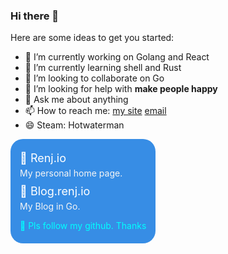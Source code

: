 ### Hi there 👋

<!--
**Landers1037/landers1037** is a ✨ _special_ ✨ repository because its `README.md` (this file) appears on your GitHub profile.

Here are some ideas to get you started:

- 🔭 I’m currently working on ...
- 🌱 I’m currently learning ...
- 👯 I’m looking to collaborate on ...
- 🤔 I’m looking for help with ...
- 💬 Ask me about ...
- 📫 How to reach me: ...
- 😄 Pronouns: ...
- ⚡ Fun fact: ...
-->
Here are some ideas to get you started:

- 🔭 I’m currently working on Golang and React
- 🌱 I’m currently learning shell and Rust
- 👯 I’m looking to collaborate on Go
- 🤔 I’m looking for help with **make people happy**
- 💬 Ask me about anything
- 📫 How to reach me: [my site](http://renj.io) [email](mailto:liaorenj@gmail.com)
- 😄 Steam: Hotwaterman
<main style="padding: 10px 15px;width: fit-content;background-color: #378de5;border-radius: 20px">
    <p style="color: white;font-size: 18px;margin-bottom: 5px;margin-top: 10px">🌴 <a href="http://renj.io" style="color: white;text-decoration: none">Renj.io</a></p>
    <p style="margin: 0;color: #f5f5f5;font-size: 14px">My personal home page.</p>
    <p style="color: white;font-size: 18px;margin-bottom: 5px;margin-top: 10px">🚀 <a href="https://blog.renj.io" style="color: white;text-decoration: none">Blog.renj.io</a></p>
    <p style="margin: 0;color: #f5f5f5;font-size: 14px">My Blog in Go.</p>
    <p style="color: aqua;margin-bottom: 10px;">🙏 Pls follow my github. Thanks</p>
</main>
